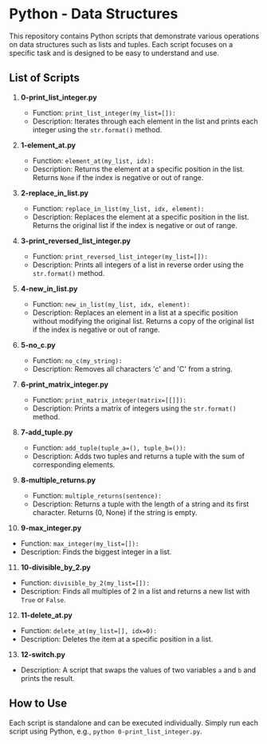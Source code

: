 # Python - Data Structures

This repository contains Python scripts that demonstrate various operations on data structures such as lists and tuples. Each script focuses on a specific task and is designed to be easy to understand and use.

## List of Scripts

1. **0-print_list_integer.py**
   - Function: `print_list_integer(my_list=[]):`
   - Description: Iterates through each element in the list and prints each integer using the `str.format()` method.

2. **1-element_at.py**
   - Function: `element_at(my_list, idx):`
   - Description: Returns the element at a specific position in the list. Returns `None` if the index is negative or out of range.

3. **2-replace_in_list.py**
   - Function: `replace_in_list(my_list, idx, element):`
   - Description: Replaces the element at a specific position in the list. Returns the original list if the index is negative or out of range.

4. **3-print_reversed_list_integer.py**
   - Function: `print_reversed_list_integer(my_list=[]):`
   - Description: Prints all integers of a list in reverse order using the `str.format()` method.

5. **4-new_in_list.py**
   - Function: `new_in_list(my_list, idx, element):`
   - Description: Replaces an element in a list at a specific position without modifying the original list. Returns a copy of the original list if the index is negative or out of range.

6. **5-no_c.py**
   - Function: `no_c(my_string):`
   - Description: Removes all characters 'c' and 'C' from a string.

7. **6-print_matrix_integer.py**
   - Function: `print_matrix_integer(matrix=[[]]):`
   - Description: Prints a matrix of integers using the `str.format()` method.

8. **7-add_tuple.py**
   - Function: `add_tuple(tuple_a=(), tuple_b=()):`
   - Description: Adds two tuples and returns a tuple with the sum of corresponding elements.

9. **8-multiple_returns.py**
   - Function: `multiple_returns(sentence):`
   - Description: Returns a tuple with the length of a string and its first character. Returns (0, None) if the string is empty.

10. **9-max_integer.py**
   - Function: `max_integer(my_list=[]):`
   - Description: Finds the biggest integer in a list.

11. **10-divisible_by_2.py**
   - Function: `divisible_by_2(my_list=[]):`
   - Description: Finds all multiples of 2 in a list and returns a new list with `True` or `False`.

12. **11-delete_at.py**
   - Function: `delete_at(my_list=[], idx=0):`
   - Description: Deletes the item at a specific position in a list.

13. **12-switch.py**
   - Description: A script that swaps the values of two variables `a` and `b` and prints the result.

## How to Use

Each script is standalone and can be executed individually. Simply run each script using Python, e.g., `python 0-print_list_integer.py`.


